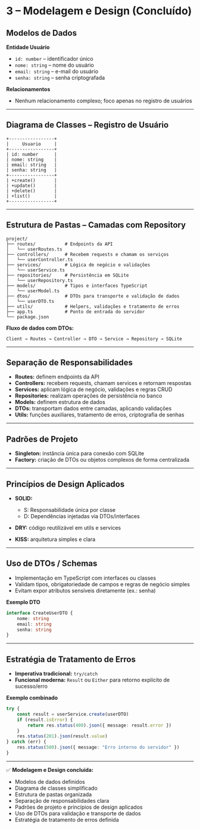 # 3 – Modelagem e Design (Concluído)

## Modelos de Dados

**Entidade Usuário**

-   `id: number` – identificador único
-   `nome: string` – nome do usuário
-   `email: string` – e-mail do usuário
-   `senha: string` – senha criptografada

**Relacionamentos**

-   Nenhum relacionamento complexo; foco apenas no registro de usuários

---

## Diagrama de Classes – Registro de Usuário

```
+-----------------+
|     Usuario     |
+-----------------+
| id: number      |
| nome: string    |
| email: string   |
| senha: string   |
+-----------------+
| +create()       |
| +update()       |
| +delete()       |
| +list()         |
+-----------------+
```

---

## Estrutura de Pastas – Camadas com Repository

```
project/
├── routes/           # Endpoints da API
│   └── userRoutes.ts
├── controllers/      # Recebem requests e chamam os serviços
│   └── userController.ts
├── services/         # Lógica de negócio e validações
│   └── userService.ts
├── repositories/     # Persistência em SQLite
│   └── userRepository.ts
├── models/           # Tipos e interfaces TypeScript
│   └── userModel.ts
├── dtos/             # DTOs para transporte e validação de dados
│   └── userDTO.ts
├── utils/            # Helpers, validações e tratamento de erros
├── app.ts            # Ponto de entrada do servidor
└── package.json
```

**Fluxo de dados com DTOs:**

```
Client → Routes → Controller → DTO → Service → Repository → SQLite
```

---

## Separação de Responsabilidades

-   **Routes:** definem endpoints da API
-   **Controllers:** recebem requests, chamam services e retornam respostas
-   **Services:** aplicam lógica de negócio, validações e regras CRUD
-   **Repositories:** realizam operações de persistência no banco
-   **Models:** definem estrutura de dados
-   **DTOs:** transportam dados entre camadas, aplicando validações
-   **Utils:** funções auxiliares, tratamento de erros, criptografia de senhas

---

## Padrões de Projeto

-   **Singleton:** instância única para conexão com SQLite
-   **Factory:** criação de DTOs ou objetos complexos de forma centralizada

---

## Princípios de Design Aplicados

-   **SOLID:**

    -   S: Responsabilidade única por classe
    -   D: Dependências injetadas via DTOs/interfaces

-   **DRY:** código reutilizável em utils e services
-   **KISS:** arquitetura simples e clara

---

## Uso de DTOs / Schemas

-   Implementação em TypeScript com interfaces ou classes
-   Validam tipos, obrigatoriedade de campos e regras de negócio simples
-   Evitam expor atributos sensíveis diretamente (ex.: senha)

**Exemplo DTO**

```ts
interface CreateUserDTO {
    nome: string
    email: string
    senha: string
}
```

---

## Estratégia de Tratamento de Erros

-   **Imperativa tradicional:** `try/catch`
-   **Funcional moderna:** `Result` ou `Either` para retorno explícito de sucesso/erro

**Exemplo combinado**

```ts
try {
    const result = userService.create(userDTO)
    if (result.isError) {
        return res.status(400).json({ message: result.error })
    }
    res.status(201).json(result.value)
} catch (err) {
    res.status(500).json({ message: "Erro interno do servidor" })
}
```

---

✅ **Modelagem e Design concluída:**

-   Modelos de dados definidos
-   Diagrama de classes simplificado
-   Estrutura de pastas organizada
-   Separação de responsabilidades clara
-   Padrões de projeto e princípios de design aplicados
-   Uso de DTOs para validação e transporte de dados
-   Estratégia de tratamento de erros definida
